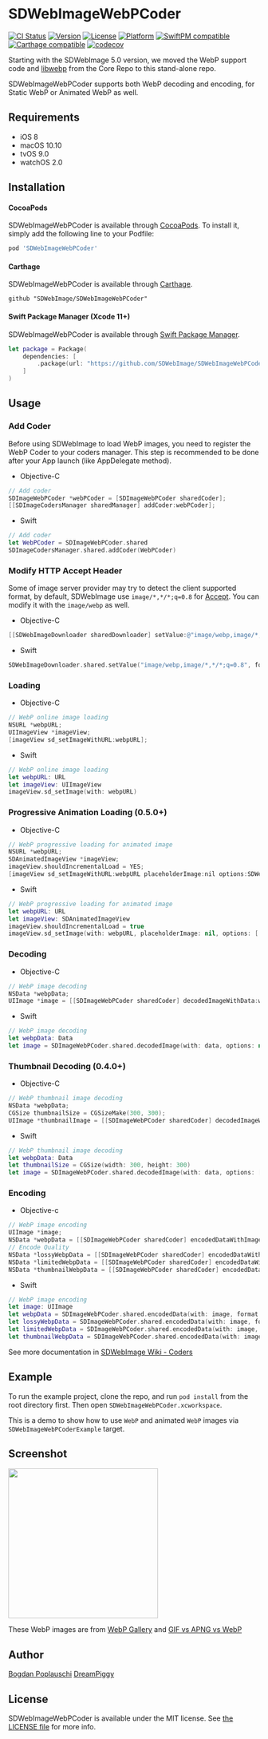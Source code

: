 # SDWebImageWebPCoder

[![CI Status](http://img.shields.io/travis/SDWebImage/SDWebImageWebPCoder.svg?style=flat)](https://travis-ci.org/SDWebImage/SDWebImageWebPCoder)
[![Version](https://img.shields.io/cocoapods/v/SDWebImageWebPCoder.svg?style=flat)](http://cocoapods.org/pods/SDWebImageWebPCoder)
[![License](https://img.shields.io/cocoapods/l/SDWebImageWebPCoder.svg?style=flat)](http://cocoapods.org/pods/SDWebImageWebPCoder)
[![Platform](https://img.shields.io/cocoapods/p/SDWebImageWebPCoder.svg?style=flat)](http://cocoapods.org/pods/SDWebImageWebPCoder)
[![SwiftPM compatible](https://img.shields.io/badge/SwiftPM-compatible-brightgreen.svg?style=flat)](https://swift.org/package-manager/)
[![Carthage compatible](https://img.shields.io/badge/Carthage-compatible-4BC51D.svg?style=flat)](https://github.com/SDWebImage/SDWebImageWebPCoder)
[![codecov](https://codecov.io/gh/SDWebImage/SDWebImageWebPCoder/branch/master/graph/badge.svg)](https://codecov.io/gh/SDWebImage/SDWebImageWebPCoder)

Starting with the SDWebImage 5.0 version, we moved the WebP support code and [libwebp](https://github.com/webmproject/libwebp) from the Core Repo to this stand-alone repo.

SDWebImageWebPCoder supports both WebP decoding and encoding, for Static WebP or Animated WebP as well.

## Requirements

+ iOS 8
+ macOS 10.10
+ tvOS 9.0
+ watchOS 2.0

## Installation

#### CocoaPods

SDWebImageWebPCoder is available through [CocoaPods](http://cocoapods.org). To install it, simply add the following line to your Podfile:

```ruby
pod 'SDWebImageWebPCoder'
```

#### Carthage

SDWebImageWebPCoder is available through [Carthage](https://github.com/Carthage/Carthage).

```
github "SDWebImage/SDWebImageWebPCoder"
```

#### Swift Package Manager (Xcode 11+)

SDWebImageWebPCoder is available through [Swift Package Manager](https://swift.org/package-manager).

```swift
let package = Package(
    dependencies: [
        .package(url: "https://github.com/SDWebImage/SDWebImageWebPCoder.git", from: "0.3.0")
    ]
)
```

## Usage

### Add Coder

Before using SDWebImage to load WebP images, you need to register the WebP Coder to your coders manager. This step is recommended to be done after your App launch (like AppDelegate method).

+ Objective-C

```objective-c
// Add coder
SDImageWebPCoder *webPCoder = [SDImageWebPCoder sharedCoder];
[[SDImageCodersManager sharedManager] addCoder:webPCoder];
```

+ Swift

```swift
// Add coder
let WebPCoder = SDImageWebPCoder.shared
SDImageCodersManager.shared.addCoder(WebPCoder)
```

### Modify HTTP Accept Header

Some of image server provider may try to detect the client supported format, by default, SDWebImage use `image/*,*/*;q=0.8` for [Accept](https://developer.mozilla.org/en-US/docs/Web/HTTP/Headers/Accept). You can modify it with the `image/webp` as well.

+ Objective-C

```objective-c
[[SDWebImageDownloader sharedDownloader] setValue:@"image/webp,image/*,*/*;q=0.8" forHTTPHeaderField:@"Accept"];
```

+ Swift

```swift
SDWebImageDownloader.shared.setValue("image/webp,image/*,*/*;q=0.8", forHTTPHeaderField:"Accept")
```

### Loading

+ Objective-C

```objective-c
// WebP online image loading
NSURL *webpURL;
UIImageView *imageView;
[imageView sd_setImageWithURL:webpURL];
```

+ Swift

```swift
// WebP online image loading
let webpURL: URL
let imageView: UIImageView
imageView.sd_setImage(with: webpURL)
```

### Progressive Animation Loading (0.5.0+)

+ Objective-C

```objective-c
// WebP progressive loading for animated image
NSURL *webpURL;
SDAnimatedImageView *imageView;
imageView.shouldIncrementalLoad = YES;
[imageView sd_setImageWithURL:webpURL placeholderImage:nil options:SDWebImageProgressiveLoad];
```

+ Swift

```swift
// WebP progressive loading for animated image
let webpURL: URL
let imageView: SDAnimatedImageView
imageView.shouldIncrementalLoad = true
imageView.sd_setImage(with: webpURL, placeholderImage: nil, options: [.progressiveLoad])
```

### Decoding

+ Objective-C

```objective-c
// WebP image decoding
NSData *webpData;
UIImage *image = [[SDImageWebPCoder sharedCoder] decodedImageWithData:webpData options:nil];
```

+ Swift

```swift
// WebP image decoding
let webpData: Data
let image = SDImageWebPCoder.shared.decodedImage(with: data, options: nil)
```

### Thumbnail Decoding (0.4.0+)

+ Objective-C

```objective-c
// WebP thumbnail image decoding
NSData *webpData;
CGSize thumbnailSize = CGSizeMake(300, 300);
UIImage *thumbnailImage = [[SDImageWebPCoder sharedCoder] decodedImageWithData:webpData options:@{SDImageCoderDecodeThumbnailPixelSize : @(thumbnailSize}];
```

+ Swift

```swift
// WebP thumbnail image decoding
let webpData: Data
let thumbnailSize = CGSize(width: 300, height: 300)
let image = SDImageWebPCoder.shared.decodedImage(with: data, options: [.decodeThumbnailPixelSize: thumbnailSize])
```

### Encoding

+ Objective-c

```objective-c
// WebP image encoding
UIImage *image;
NSData *webpData = [[SDImageWebPCoder sharedCoder] encodedDataWithImage:image format:SDImageFormatWebP options:nil];
// Encode Quality
NSData *lossyWebpData = [[SDImageWebPCoder sharedCoder] encodedDataWithImage:image format:SDImageFormatWebP options:@{SDImageCoderEncodeCompressionQuality : @(0.1)}]; // [0, 1] compression quality
NSData *limitedWebpData = [[SDImageWebPCoder sharedCoder] encodedDataWithImage:image format:SDImageFormatWebP options:@{SDImageCoderEncodeMaxFileSize : @(1024 * 10)}]; // v0.6.0 feature, limit output file size <= 10KB
NSData *thumbnailWebpData = [[SDImageWebPCoder sharedCoder] encodedDataWithImage:image format:SDImageFormatWebP options:@{SDImageCoderEncodeMaxPixelSize : @(CGSizeMake(200, 200)}]; // v0.6.1 feature, encoding max pixel size
```

+ Swift

```swift
// WebP image encoding
let image: UIImage
let webpData = SDImageWebPCoder.shared.encodedData(with: image, format: .webP, options: nil)
let lossyWebpData = SDImageWebPCoder.shared.encodedData(with: image, format: .webP, options: [.encodeCompressionQuality: 0.1]) // [0, 1] compression quality
let limitedWebpData = SDImageWebPCoder.shared.encodedData(with: image, format: .webP, options: [.encodeMaxFileSize: 1024 * 10]) // v0.6.0 feature, limit output file size <= 10KB
let thumbnailWebpData = SDImageWebPCoder.shared.encodedData(with: image, format: .webP, options: [.encodeMaxPixelSize: CGSize(width: 200, height: 200)]) // v0.6.1 feature, encoding max pixel size
```

See more documentation in [SDWebImage Wiki - Coders](https://github.com/SDWebImage/SDWebImage/wiki/Advanced-Usage#custom-coder-420)

## Example

To run the example project, clone the repo, and run `pod install` from the root directory first. Then open `SDWebImageWebPCoder.xcworkspace`.

This is a demo to show how to use `WebP` and animated `WebP` images via `SDWebImageWebPCoderExample` target.

## Screenshot

<img src="https://raw.githubusercontent.com/SDWebImage/SDWebImageWebPCoder/master/Example/Screenshot/WebPDemo.png" width="300" />

These WebP images are from [WebP Gallery](https://developers.google.com/speed/webp/gallery1) and [GIF vs APNG vs WebP](http://littlesvr.ca/apng/gif_apng_webp.html)

## Author

[Bogdan Poplauschi](https://github.com/bpoplauschi)
[DreamPiggy](https://github.com/dreampiggy)

## License

SDWebImageWebPCoder is available under the MIT license. See [the LICENSE file](https://github.com/SDWebImage/SDWebImageWebPCoder/blob/master/LICENSE) for more info.


